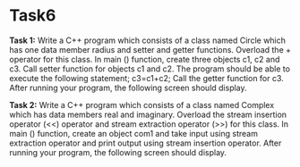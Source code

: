 # Task6
**Task 1:**
Write a C++ program which consists of a class named Circle which has one data member
radius and setter and getter functions. Overload the + operator for this class. In main ()
function, create three objects c1, c2 and c3. Call setter function for objects c1 and c2. The
program should be able to execute the following statement; c3=c1+c2;
Call the getter function for c3. After running your program, the following screen should
display.

**Task 2:**
Write a C++ program which consists of a class named Complex which has data members real
and imaginary. Overload the stream insertion operator (<<) operator and stream extraction
operator (>>) for this class. In main () function, create an object com1 and take input using
stream extraction operator and print output using stream insertion operator. After running your
program, the following screen should display.
